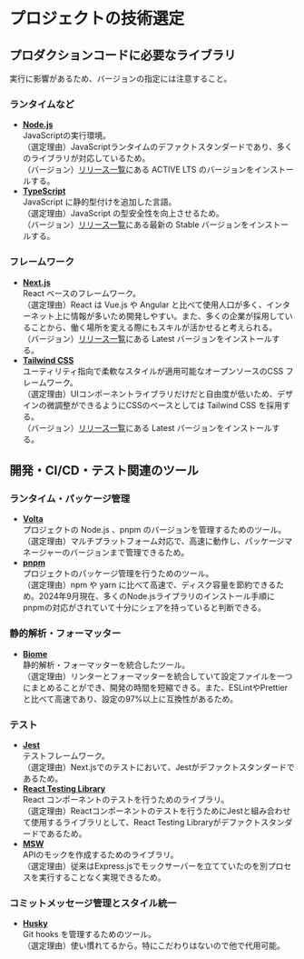 # プロジェクトの技術選定

## プロダクションコードに必要なライブラリ

実行に影響があるため、バージョンの指定には注意すること。

### ランタイムなど

- **[Node.js](https://nodejs.org/ja/)**  
  JavaScriptの実行環境。  
  （選定理由）JavaScriptランタイムのデファクトスタンダードであり、多くのライブラリが対応しているため。  
  （バージョン）[リリース一覧](https://nodejs.org/en/about/previous-releases/)にある ACTIVE LTS のバージョンをインストールする。  
- **[TypeScript](https://www.typescriptlang.org/)**  
  JavaScript に静的型付けを追加した言語。  
  （選定理由）JavaScript の型安全性を向上させるため。  
  （バージョン）[リリース一覧](https://github.com/microsoft/TypeScript/releases/)にある最新の Stable バージョンをインストールする。  

### フレームワーク

- **[Next.js](https://nextjs.org/)**  
  React ベースのフレームワーク。  
  （選定理由）React は Vue.js や Angular と比べて使用人口が多く、インターネット上に情報が多いため開発しやすい。また、多くの企業が採用していることから、働く場所を変える際にもスキルが活かせると考えられる。  
  （バージョン）[リリース一覧](https://github.com/vercel/next.js/releases/)にある Latest バージョンをインストールする。  
- **[Tailwind CSS](https://tailwindcss.com/)**  
  ユーティリティ指向で柔軟なスタイルが適用可能なオープンソースのCSS フレームワーク。  
  （選定理由）UIコンポーネントライブラリだけだと自由度が低いため、デザインの微調整ができるようにCSSのベースとしては Tailwind CSS を採用する。  
  （バージョン）[リリース一覧](https://github.com/tailwindlabs/tailwindcss/releases/)にある Latest バージョンをインストールする。  

## 開発・CI/CD・テスト関連のツール

### ランタイム・パッケージ管理

- **[Volta](https://volta.sh/)**  
  プロジェクトの Node.js 、pnpm のバージョンを管理するためのツール。  
  （選定理由）マルチプラットフォーム対応で、高速に動作し、パッケージマネージャーのバージョンまで管理できるため。  
- **[pnpm](https://pnpm.io/)**  
  プロジェクトのパッケージ管理を行うためのツール。  
  （選定理由）npm や yarn に比べて高速で、ディスク容量を節約できるため。2024年9月現在、多くのNode.jsライブラリのインストール手順にpnpmの対応がされていて十分にシェアを持っていると判断できる。  

### 静的解析・フォーマッター

- **[Biome](https://biomejs.dev/ja/)**  
  静的解析・フォーマッターを統合したツール。  
  （選定理由）リンターとフォーマッターを統合していて設定ファイルを一つにまとめることができ、開発の時間を短縮できる。また、ESLintやPrettierと比べて高速であり、設定の97%以上に互換性があるため。  

### テスト

- **[Jest](https://jestjs.io/ja/)**  
  テストフレームワーク。  
  （選定理由）Next.jsでのテストにおいて、Jestがデファクトスタンダードであるため。  
- **[React Testing Library](https://testing-library.com/)**  
  React コンポーネントのテストを行うためのライブラリ。  
  （選定理由）Reactコンポーネントのテストを行うためにJestと組み合わせて使用するライブラリとして、React Testing Libraryがデファクトスタンダードであるため。  
- **[MSW](https://mswjs.io/)**  
  APIのモックを作成するためのライブラリ。  
  （選定理由）従来はExpress.jsでモックサーバーを立てていたのを別プロセスを実行することなく実現できるため。  

### コミットメッセージ管理とスタイル統一

- **[Husky](https://typicode.github.io/husky/)**  
  Git hooks を管理するためのツール。  
  （選定理由）使い慣れてるから。特にこだわりはないので他で代用可能。  
